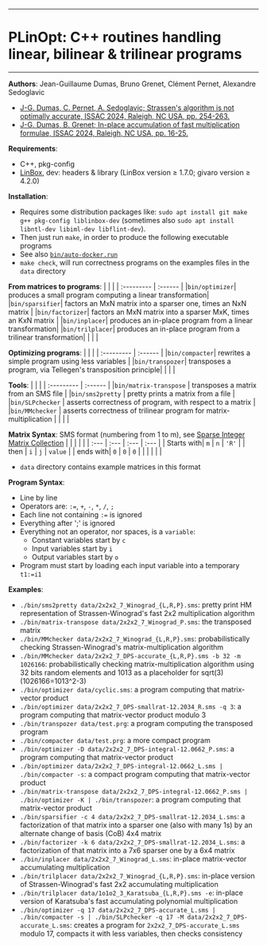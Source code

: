 --------------------------------------------------------------------------------
# PLinOpt: C++ routines handling linear, bilinear & trilinear programs
--------------------------------------------------------------------------------

**Authors**:  Jean-Guillaume Dumas, Bruno Grenet, Clément Pernet, Alexandre Sedoglavic
- [ J-G. Dumas, C. Pernet, A. Sedoglavic; Strassen's algorithm is not optimally accurate, ISSAC 2024, Raleigh, NC USA, pp. 254-263.](https://hal.science/hal-04441653)
- [ J-G. Dumas, B. Grenet; In-place accumulation of fast multiplication formulae, ISSAC 2024, Raleigh, NC USA, pp. 16-25.](https://hal.science/hal-04167499)



**Requirements**:
- C++, pkg-config
- [LinBox](https://linalg.org/), dev: headers & library (LinBox version ≥ 1.7.0; givaro version ≥ 4.2.0)




**Installation**:
- Requires some distribution packages like:
           `sudo apt install git make g++ pkg-config liblinbox-dev`
           (sometimes also `sudo apt install libntl-dev libiml-dev libflint-dev`).
- Then just run `make`, in order to produce the following executable programs
- See also [`bin/auto-docker.run`](https://github.com/jgdumas/plinopt/blob/main/bin/auto-docker.run)
- `make check`, will run correctness programs on the examples files in the `data` directory


**From matrices to programs**:
|  |  |
| :--------- | :------ |
|`bin/optimizer`| produces a small program computing a linear transformation|
|`bin/sparsifier`| factors an MxN matrix into a sparser one, times an NxN matrix |
|`bin/factorizer`| factors an MxN matrix into a sparser MxK, times an KxN matrix |
|`bin/inplacer`| produces an in-place program from a linear transformation|
|`bin/trilplacer`| produces an in-place program from a trilinear transformation|
|  |  |



**Optimizing programs**:
|  |  |
| :--------- | :------ |
|`bin/compacter`| rewrites a simple program using less variables |
|`bin/transpozer`| transposes a program, via Tellegen's transposition principle|
|  |  |



**Tools**:
|  |  |
| :--------- | :------ |
|`bin/matrix-transpose` | transposes a matrix from an SMS file |
|`bin/sms2pretty` | pretty prints a matrix from a file |
|`bin/SLPchecker` | asserts correctness of program, with respect to a matrix |
|`bin/MMchecker` | asserts correctness of trilinear program for matrix-multiplication |
|  |  |



**Matrix Syntax**: SMS format (numbering from 1 to m), see [Sparse Integer Matrix Collection](https://hpac.imag.fr)
|  |  |  |  |
| :--- | :--- | :--- | :--- |
| Starts with| `m` | `n` | `'R'` |
| then | `i` | `j` | `value` |
| ends with| `0` | `0` | `0` |
|  |  |  |  |
- `data` directory contains example matrices in this format




**Program Syntax**:
- Line by line
- Operators are: `:=`, `+`, `-`, `*`, `/`, `;`
- Each line not containing `:=` is ignored
- Everything after ';' is ignored
- Everything not an operator, nor spaces, is a `variable`:
	- Constant variables start by `c`
	- Input variables start by `i`
	- Output variables start by `o`
- Program must start by loading each input variable into a temporary `t1:=i1`


**Examples**:
- `./bin/sms2pretty data/2x2x2_7_Winograd_{L,R,P}.sms`: pretty print HM representation of Strassen-Winograd's fast 2x2 multiplication algorithm
- `./bin/matrix-transpose data/2x2x2_7_Winograd_P.sms`: the transposed matrix
- `./bin/MMchecker data/2x2x2_7_Winograd_{L,R,P}.sms`: probabilistically checking Strassen-Winograd's matrix-multiplication algorithm
- `./bin/MMchecker data/2x2x2_7_DPS-accurate_{L,R,P}.sms -b 32 -m 1026166`: probabilistically checking matrix-multiplication algorithm using 32 bits random elements and 1013 as a placeholder for sqrt(3) (1026166=1013^2-3)
- `./bin/optimizer data/cyclic.sms`: a program computing that matrix-vector product
- `./bin/optimizer data/2x2x2_7_DPS-smallrat-12.2034_R.sms -q 3`: a program computing that matrix-vector product modulo 3
- `./bin/transpozer data/test.prg`: a program computing the transposed program
- `./bin/compacter data/test.prg`: a more compact program
- `./bin/optimizer -D data/2x2x2_7_DPS-integral-12.0662_P.sms`: a program computing that matrix-vector product
- `./bin/optimizer data/2x2x2_7_DPS-integral-12.0662_L.sms | ./bin/compacter -s`: a compact program computing that matrix-vector product
- `./bin/matrix-transpose data/2x2x2_7_DPS-integral-12.0662_P.sms | ./bin/optimizer -K | ./bin/transpozer`: a program computing that matrix-vector product
- `./bin/sparsifier -c 4 data/2x2x2_7_DPS-smallrat-12.2034_L.sms`: a factorization of that matrix into a sparser one (also with many 1s) by an alternate change of basis (CoB) 4x4 matrix
- `./bin/factorizer -k 6 data/2x2x2_7_DPS-smallrat-12.2034_L.sms`: a factorization of that matrix into a 7x6 sparser one by a 6x4 matrix
- `./bin/inplacer data/2x2x2_7_Winograd_L.sms`: in-place matrix-vector accumulating multiplication
- `./bin/trilplacer data/2x2x2_7_Winograd_{L,R,P}.sms`: in-place version of Strassen-Winograd's fast 2x2 accumulating multiplication
- `./bin/trilplacer data/1o1o2_3_Karatsuba_{L,R,P}.sms -e`: in-place version of Karatsuba's fast accumulating polynomial multiplication
- `./bin/optimizer -q 17 data/2x2x2_7_DPS-accurate_L.sms | ./bin/compacter -s | ./bin/SLPchecker -q 17 -M data/2x2x2_7_DPS-accurate_L.sms`: creates a program for `2x2x2_7_DPS-accurate_L.sms` modulo 17, compacts it with less variables, then checks consistency
